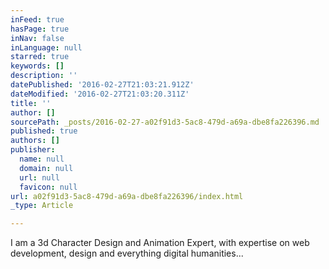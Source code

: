 ```yaml
---
inFeed: true
hasPage: true
inNav: false
inLanguage: null
starred: true
keywords: []
description: ''
datePublished: '2016-02-27T21:03:21.912Z'
dateModified: '2016-02-27T21:03:20.311Z'
title: ''
author: []
sourcePath: _posts/2016-02-27-a02f91d3-5ac8-479d-a69a-dbe8fa226396.md
published: true
authors: []
publisher:
  name: null
  domain: null
  url: null
  favicon: null
url: a02f91d3-5ac8-479d-a69a-dbe8fa226396/index.html
_type: Article

---
```

I am a 3d Character Design and Animation Expert, with expertise on web development, design and everything digital humanities...